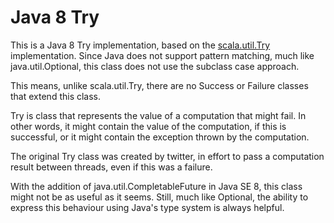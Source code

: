 # Java 8 Try<T>

This is a Java 8 Try<T> implementation, based on the <a href="http://www.scala-lang.org/api/current/#scala.util.Try">scala.util.Try</a> implementation. Since Java does not support pattern matching, much like java.util.Optional, this class does not use the subclass case approach.

This means, unlike scala.util.Try, there are no Success or Failure classes that extend this class.

Try is class that represents the value of a computation that might fail. In other words, it might contain the value of the computation, if this is successful, or it might contain the exception thrown by the computation.

The original Try class was created by twitter, in effort to pass a computation result between threads, even if this was a failure. 

With the addition of java.util.CompletableFuture in Java SE 8, this class might not be as useful as it seems. Still, much like Optional, the ability to express this behaviour using Java's type system is always helpful.
